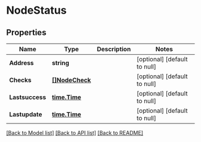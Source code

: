 # NodeStatus

## Properties
Name | Type | Description | Notes
------------ | ------------- | ------------- | -------------
**Address** | **string** |  | [optional] [default to null]
**Checks** | [**[]NodeCheck**](NodeCheck.md) |  | [optional] [default to null]
**Lastsuccess** | [**time.Time**](time.Time.md) |  | [optional] [default to null]
**Lastupdate** | [**time.Time**](time.Time.md) |  | [optional] [default to null]

[[Back to Model list]](../README.md#documentation-for-models) [[Back to API list]](../README.md#documentation-for-api-endpoints) [[Back to README]](../README.md)


